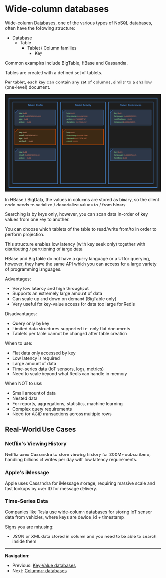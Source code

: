 # Wide-column databases

Wide-column Databases, one of the various types of NoSQL databases, often have the following structure:

- Database
    - Table
        - Tablet / Column families
            - Key

Common examples include BigTable, HBase and Cassandra.

Tables are created with a defined set of tablets.

Per tablet, each key can contain any set of columns, similar to a shallow (one-level) document.

![Wide-Column Database Layout](./images/wide-column-db-layout.svg)

In HBase / BigData, the values in columns are stored as binary, so the client code needs to serialize / deserialize values to / from binary.

Searching is by keys only, however, you can scan data in-order of key values from one key to another.

You can choose which tablets of the table to read/write from/to in order to perform projection.

This structure enables low latency (with key seek only) together with distributing / partitioning of large data.

HBase and BigTable do not have a query language or a UI for querying, however, they have the same API which you can access for a large variety of programming languages.

Advantages:

- Very low latency and high throughput
- Supports an extremely large amount of data
- Can scale up and down on demand (BigTable only)
- Very useful for key-value access for data too large for Redis

Disadvantages:

- Query only by key
- Limited data structures supported i.e. only flat documents
- Tablets per table cannot be changed after table creation

When to use:

- Flat data only accessed by key
- Low latency is required
- Large amount of data
- Time-series data (IoT sensors, logs, metrics)
- Need to scale beyond what Redis can handle in memory

When NOT to use:

- Small amount of data
- Nested data
- For reports, aggregations, statistics, machine learning
- Complex query requirements
- Need for ACID transactions across multiple rows

## Real-World Use Cases

### Netflix's Viewing History
Netflix uses Cassandra to store viewing history for 200M+ subscribers, handling billions of writes per day with low latency requirements.

### Apple's iMessage
Apple uses Cassandra for iMessage storage, requiring massive scale and fast lookups by user ID for message delivery.

### Time-Series Data
Companies like Tesla use wide-column databases for storing IoT sensor data from vehicles, where keys are device_id + timestamp.

Signs you are misusing:

- JSON or XML data stored in column and you need to be able to search inside them

---

**Navigation:**

- Previous: [Key-Value databases](./key-value-dbs.md)
- Next: [Columnar databases](./columnar-dbs.md)
